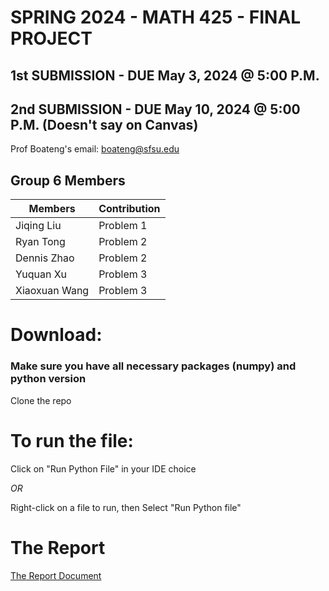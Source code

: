 # SPRING 2024 - MATH 425 - FINAL PROJECT
## 1st SUBMISSION - DUE May 3, 2024 @ 5:00 P.M.
## 2nd SUBMISSION - DUE May 10, 2024 @ 5:00 P.M. (Doesn't say on Canvas)
Prof Boateng's email: boateng@sfsu.edu

## Group 6 Members
| Members  | Contribution |
| ------------- | ------------- |
| Jiqing Liu  | Problem 1  |
|   Ryan Tong   | Problem 2  |
|   Dennis Zhao   | Problem 2  |
|   Yuquan Xu   | Problem 3  |
| Xiaoxuan Wang  | Problem 3  |

# **Download:**
### Make sure you have all necessary packages (numpy) and python version
Clone the repo

# **To run the file:**
Click on "Run Python File" in your IDE choice

*OR*

Right-click on a file to run, then Select "Run Python file"

# **The Report**
[The Report Document](https://docs.google.com/document/d/14kpYynQm4gefgFtEwlF3h1tUTu976zOy3QIS4e-LlZQ/edit?usp=sharing)
